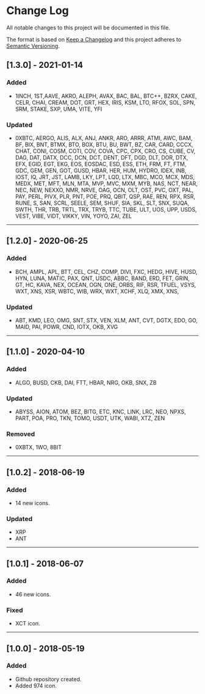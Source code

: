 # Change Log

All notable changes to this project will be documented in this file.

The format is based on [Keep a Changelog](http://keepachangelog.com/) and this project adheres to [Semantic Versioning](http://semver.org/).

## [1.3.0] - 2021-01-14
### Added
- 1INCH, 1ST,AAVE, AKRO, ALEPH, AVAX, BAC, BAL, BTC++, BZRX, CAKE, CELR, CHAI, CREAM, DOT, GRT, HEX, IRIS, KSM, LTO, RFOX, SOL, SPN, SRM, STAKE, SXP, UMA, VITE, YFI
### Updated
- 0XBTC, AERGO, ALIS, ALX, ANJ, ANKR, ARO, ARRR, ATMI, AWC, BAM, BF, BIX, BNT, BTMX, BTO, BOX, BTU, BU, BWT, BZ, CAR, CARD, CCCX, CHAT, CONI, COSM, COTI, COV, COVA, CPC, CPX, CRO, CS, CUBE, CV, DAG, DAT, DATX, DCC, DCN, DCT, DENT, DFT, DGD, DLT, DOR, DTX, EFX, EGID, EGT, EKG, EOS, EOSDAC, ESD, ESS, ETH, FRM, FT, FTM, GDC, GEM, GEN, GOT, GUSD, HBAR, HER, HUM, HYDRO, IDEX, INB, IOST, IQ, JRT, JST, LAMB, LKY, LPT, LQD, LTX, MBC, MCO, MCX, MDS, MEDX, MET, MFT, MLN, MTA, MVP, MVC, MXM, MYB, NAS, NCT, NEAR, NEC, NEW, NEXXO, NMR, NRVE, OAG, OCN, OLT, OST, PVC, OXT, PAL, PAY, PERL, PIVX, PLR, PNT, POE, PRQ, QBIT, QSP, RAE, REN, RPX, RSR, RUNE, S, SAN, SCRL, SEELE, SEM, SHUF, SIA, SKL, SLT, SNX, SUQA, SWTH, THR, TRB, TRTL, TRX, TRYB, TTC, TUBE, ULT, UOS, UPP, USDS, VEST, VIBE, VIDT, VIKKY, VIN, YOYO, ZAI, ZEL
---
## [1.2.0] - 2020-06-25
### Added
- BCH, AMPL, APL, BTT, CEL, CHZ, COMP, DIVI, FXC, HEDG, HIVE, HUSD, HYN, LUNA, MATIC, PAX, QNT, USDC, ABBC, BAND, ERD, FET, GRIN, GT, HC, KAVA, NEX, OCEAN, OGN, ONE, ORBS, RIF, RSR, TFUEL, VSYS, WXT, XNS, XSR, WBTC, WIB, WRX, WXT, XCHF, XLQ, XMX, XNS,
### Updated
- ABT, KMD, LEO, OMG, SNT, STX, VEN, XLM, ANT, CVT, DGTX, EDO, GO, MAID, PAI, POWR, CND, IOTX, OKB, XVG
---
## [1.1.0] - 2020-04-10
### Added
- ALGO, BUSD, CKB, DAI, FTT, HBAR, NRG, OKB, SNX, ZB
### Updated
- ABYSS, AION, ATOM, BEZ, BITG, ETC, KNC, LINK, LRC, NEO, NPXS, PART, POA, PRO, TKN, TOMO, USDT, UTK, WABI, XTZ, ZEN
### Removed
- 0XBTX, 1WO, 8BIT
---
## [1.0.2] - 2018-06-19
### Added
- 14 new icons.
### Updated
- XRP
- ANT

---
## [1.0.1] - 2018-06-07
### Added
- 46 new icons.
### Fixed
- XCT icon.
---
## [1.0.0] - 2018-05-19
### Added
- Github repository created.
- Added 974 icon.
